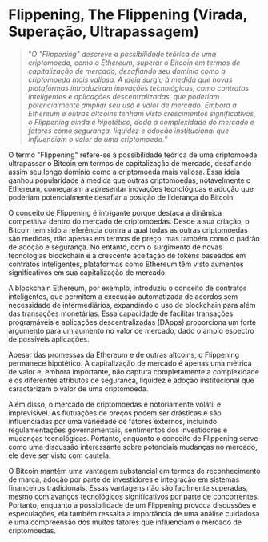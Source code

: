 # Flippening, The Flippening (Virada, Superação, Ultrapassagem)

>"*O "Flippening" descreve a possibilidade teórica de uma criptomoeda, como o Ethereum, superar o Bitcoin em termos de capitalização de mercado, desafiando seu domínio como a criptomoeda mais valiosa. A ideia surgiu à medida que novas plataformas introduziram inovações tecnológicas, como contratos inteligentes e aplicações descentralizadas, que poderiam potencialmente ampliar seu uso e valor de mercado. Embora a Ethereum e outras altcoins tenham visto crescimentos significativos, o Flippening ainda é hipotético, dada a complexidade do mercado e fatores como segurança, liquidez e adoção institucional que influenciam o valor de uma criptomoeda.*"

O termo "Flippening" refere-se à possibilidade teórica de uma criptomoeda ultrapassar o Bitcoin em termos de capitalização de mercado, desafiando assim seu longo domínio como a criptomoeda mais valiosa. Essa ideia ganhou popularidade à medida que outras criptomoedas, notavelmente o Ethereum, começaram a apresentar inovações tecnológicas e adoção que poderiam potencialmente desafiar a posição de liderança do Bitcoin.

O conceito de Flippening é intrigante porque destaca a dinâmica competitiva dentro do mercado de criptomoedas. Desde a sua criação, o Bitcoin tem sido a referência contra a qual todas as outras criptomoedas são medidas, não apenas em termos de preço, mas também como o padrão de adoção e segurança. No entanto, com o surgimento de novas tecnologias blockchain e a crescente aceitação de tokens baseados em contratos inteligentes, plataformas como Ethereum têm visto aumentos significativos em sua capitalização de mercado.

A blockchain Ethereum, por exemplo, introduziu o conceito de contratos inteligentes, que permitem a execução automatizada de acordos sem necessidade de intermediários, expandindo o uso de blockchain para além das transações monetárias. Essa capacidade de facilitar transações programáveis e aplicações descentralizadas (DApps) proporciona um forte argumento para um aumento no valor de mercado, dado o amplo espectro de possíveis aplicações.

Apesar das promessas da Ethereum e de outras altcoins, o Flippening permanece hipotético. A capitalização de mercado é apenas uma métrica de valor e, embora importante, não captura completamente a complexidade e os diferentes atributos de segurança, liquidez e adoção institucional que caracterizam o valor de uma criptomoeda.

Além disso, o mercado de criptomoedas é notoriamente volátil e imprevisível. As flutuações de preços podem ser drásticas e são influenciadas por uma variedade de fatores externos, incluindo regulamentações governamentais, sentimentos dos investidores e mudanças tecnológicas. Portanto, enquanto o conceito de Flippening serve como uma discussão interessante sobre potenciais mudanças no mercado, ele deve ser visto com cautela.

O Bitcoin mantém uma vantagem substancial em termos de reconhecimento de marca, adoção por parte de investidores e integração em sistemas financeiros tradicionais. Essas vantagens não são facilmente superadas, mesmo com avanços tecnológicos significativos por parte de concorrentes. Portanto, enquanto a possibilidade de um Flippening provoca discussões e especulações, ela também ressalta a importância de uma análise cuidadosa e uma compreensão dos muitos fatores que influenciam o mercado de criptomoedas.